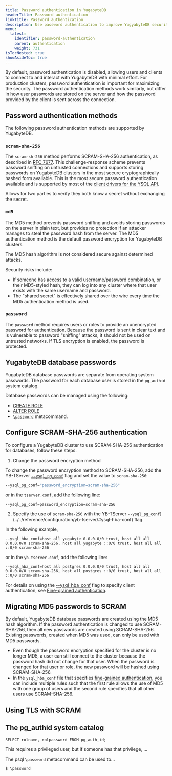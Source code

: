 ```yaml
---
title: Password authentication in YugabyteDB
headerTitle: Password authentication
linkTitle: Password authentication
description: Use password authentication to improve YugyabyteDB security.
menu:
  latest:
    identifier: password-authentication
    parent: authentication
    weight: 731
isTocNested: true
showAsideToc: true
---
```


By default, password authentication is disabled, allowing users and clients to connect to and interact with YugabyteDB with minimal effort. For production clusters, password authentication is important for maximizing the security. The password authentication methods work similarly, but differ in how user passwords are stored on the server and how the password provided by the client is sent across the connection.

## Password authentication methods

The following password authentication methods are supported by YugabyteDB. 

### `scram-sha-256`

The `scram-sh-256` method performs SCRAM-SHA-256 authentication, as described in [RFC 7677](https://tools.ietf.org/html/rfc7677). This challenge-response scheme prevents password sniffing on untrusted connections and supports storing passwords on YugabyteDB clusters in the most secure cryptographically hashed form available. This is the most secure password authentication available and is supported by most of the [client drivers for the YSQL API](../../reference/drivers/ysql-client-drivers).

Allows for two parties to verify they both know a secret without exchanging the secret.

### `md5`

The MD5 method prevents password sniffing and avoids storing passwords on the server in plain text, but provides no protection if an attacker manages to steal the password hash from the server. The MD5 authentication method is the default password encryption for YugabyteDB clusters.

The MD5 hash algorithm is not considered secure against determined attacks.

Security risks include:

- If someone has access to a valid username/password combination, or their MD5-styled hash, they can log into any cluster where that user exists with the same username and password.
- The "shared secret" is effectively shared over the wire every time the MD5 authentication method is used.

### `password`

The `password` method requires users or roles to provide an unencrypted password for authentication. Because the password is sent in clear text and is vulnerable to password "sniffing" attacks, it should not be used on untrusted networks. If TLS encryption is enabled, the password is protected.

## YugabyteDB database passwords

YugabyteDB database passwords are separate from operating system passwords. The password for each database user is stored in the `pg_authid` system catalog.

Database passwords can be managed using the following: 

- [CREATE ROLE](../../api/ysql/commands/dcl_create_role)
- [ALTER ROLE](../../api/ysql/commands/dcl_alter_role)
- [`\password`](../../admin/ysqlsh/#password-username) metacommand.

## Configure SCRAM-SHA-256 authentication

To configure a YugabyteDB cluster to use SCRAM-SHA-256 authentication for databases, follow these steps.

1. Change the password encryption method

To change the password encryption method to SCRAM-SHA-256, add the YB-TServer [`--ysql_pg_conf`](../../reference/configuration/yb-tserver/#ysql-pg-conf) flag and set the value to `scram-sha-256`:

```sh
--ysql_pg_conf="password_encryption=scram-sha-256"
```

or in the `tserver.conf`, add the following line:

```
--ysql_pg_conf=password_encryption=scram-sha-256
```

2. Specify the use of `scram-sha-256` with the YB-TServer `--ysql_pg_conf`](../../reference/configuration/yb-tserver/#ysql-hba-conf) flag.

In the following example, 

```
--ysql_hba_conf=host all yugabyte 0.0.0.0/0 trust, host all all 0.0.0.0/0 scram-sha-256, host all yugabyte ::0/0 trust, host all all ::0/0 scram-sha-256
```

or in the `yb-tserver.conf`, add the following line:

```
--ysql_hba_conf=host all postgres 0.0.0.0/0 trust, host all all 0.0.0.0/0 scram-sha-256, host all postgres ::0/0 trust, host all all ::0/0 scram-sha-256
```

For details on using the [--ysql_hba_conf](../../reference/configuration/yb-tserver/#ysql-hba-conf) flag to specify client authentication, see [Fine-grained authentication](../../secure/authentication/client-authentication).

## Migrating MD5 passwords to SCRAM

By default, YugabyteDB database passwords are created using the MD5 hash algorithm. If the password authentication is changed to use SCRAM-SHA-256, then all new passwords are created using SCRAM-SHA-256. Existing passwords, created when MD5 was used, can only be used with MD5 passwords.

- Even though the password encryption specified for the cluster is no longer MD5, a user can still connect to the cluster because the password hash did not change for that user. When the password is changed for that user or role, the new password will be hashed using SCRAM-SHA-256.
- In the `ysql_hba_conf` file that specifies [fine-grained authentication](), you can include multiple rules such that the first rule allows the use of MD5 with one group of users and the second rule specifies that all other users use SCRAM-SHA-256. 



## Using TLS with SCRAM



## The pg_authid system catalog

```postgresql
SELECT rolname, rolpassword FROM pg_auth_id;
```

This requires a privileged user, but if someone has that privilege, ...

The psql `\password` metacommand can be used to...

```postgresql
$ \password
```
